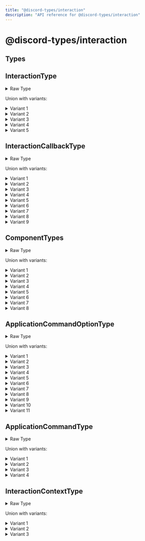 ```yaml
---
title: "@discord-types/interaction"
description: "API reference for @discord-types/interaction"
---
```


<div id="@discord-types/interaction"></div>

# @discord-types/interaction

<div id="Types"></div>

## Types

<div id="InteractionType"></div>

## InteractionType

<details>
<summary>Raw Type</summary>

```luau
type InteractionType = "Ping" | "ApplicationCommand" | "MessageComponent" | "ApplicationCommandAutocomplete" | "ModalSubmit"
```

</details>

Union with variants:

<details>
<summary>Variant 1</summary>

```luau
"Ping"
```

</details>

<details>
<summary>Variant 2</summary>

```luau
"ApplicationCommand"
```

</details>

<details>
<summary>Variant 3</summary>

```luau
"MessageComponent"
```

</details>

<details>
<summary>Variant 4</summary>

```luau
"ApplicationCommandAutocomplete"
```

</details>

<details>
<summary>Variant 5</summary>

```luau
"ModalSubmit"
```

</details>

<div id="InteractionCallbackType"></div>

## InteractionCallbackType

<details>
<summary>Raw Type</summary>

```luau
type InteractionCallbackType = "Pong" | "ChannelMessageWithSource" | "DeferredChannelMessageWithSource" | "DeferredUpdateMessage" | "UpdateMessage" | "ApplicationCommandAutocompleteResult" | "Modal" | "PremiumRequired" | "LaunchActivity"
```

</details>

Union with variants:

<details>
<summary>Variant 1</summary>

```luau
"Pong"
```

</details>

<details>
<summary>Variant 2</summary>

```luau
"ChannelMessageWithSource"
```

</details>

<details>
<summary>Variant 3</summary>

```luau
"DeferredChannelMessageWithSource"
```

</details>

<details>
<summary>Variant 4</summary>

```luau
"DeferredUpdateMessage"
```

</details>

<details>
<summary>Variant 5</summary>

```luau
"UpdateMessage"
```

</details>

<details>
<summary>Variant 6</summary>

```luau
"ApplicationCommandAutocompleteResult"
```

</details>

<details>
<summary>Variant 7</summary>

```luau
"Modal"
```

</details>

<details>
<summary>Variant 8</summary>

```luau
"PremiumRequired"
```

</details>

<details>
<summary>Variant 9</summary>

```luau
"LaunchActivity"
```

</details>

<div id="ComponentTypes"></div>

## ComponentTypes

<details>
<summary>Raw Type</summary>

```luau
type ComponentTypes = "ActionRow" | "Button" | "StringSelect" | "TextInput" | "UserSelect" | "RoleSelect" | "MentionableSelect" | "ChannelSelect"
```

</details>

Union with variants:

<details>
<summary>Variant 1</summary>

```luau
"ActionRow"
```

</details>

<details>
<summary>Variant 2</summary>

```luau
"Button"
```

</details>

<details>
<summary>Variant 3</summary>

```luau
"StringSelect"
```

</details>

<details>
<summary>Variant 4</summary>

```luau
"TextInput"
```

</details>

<details>
<summary>Variant 5</summary>

```luau
"UserSelect"
```

</details>

<details>
<summary>Variant 6</summary>

```luau
"RoleSelect"
```

</details>

<details>
<summary>Variant 7</summary>

```luau
"MentionableSelect"
```

</details>

<details>
<summary>Variant 8</summary>

```luau
"ChannelSelect"
```

</details>

<div id="ApplicationCommandOptionType"></div>

## ApplicationCommandOptionType

<details>
<summary>Raw Type</summary>

```luau
type ApplicationCommandOptionType = "SubCommand" | "SubCommandGroup" | "String" | "Integer" | "Boolean" | "User" | "Channel" | "Role" | "Mentionable" | "Number" | "Attachment"
```

</details>

Union with variants:

<details>
<summary>Variant 1</summary>

```luau
"SubCommand"
```

</details>

<details>
<summary>Variant 2</summary>

```luau
"SubCommandGroup"
```

</details>

<details>
<summary>Variant 3</summary>

```luau
"String"
```

</details>

<details>
<summary>Variant 4</summary>

```luau
"Integer"
```

</details>

<details>
<summary>Variant 5</summary>

```luau
"Boolean"
```

</details>

<details>
<summary>Variant 6</summary>

```luau
"User"
```

</details>

<details>
<summary>Variant 7</summary>

```luau
"Channel"
```

</details>

<details>
<summary>Variant 8</summary>

```luau
"Role"
```

</details>

<details>
<summary>Variant 9</summary>

```luau
"Mentionable"
```

</details>

<details>
<summary>Variant 10</summary>

```luau
"Number"
```

</details>

<details>
<summary>Variant 11</summary>

```luau
"Attachment"
```

</details>

<div id="ApplicationCommandType"></div>

## ApplicationCommandType

<details>
<summary>Raw Type</summary>

```luau
type ApplicationCommandType = "ChatInput" | "User" | "Message" | "PrimaryEntryPoiant"
```

</details>

Union with variants:

<details>
<summary>Variant 1</summary>

```luau
"ChatInput"
```

</details>

<details>
<summary>Variant 2</summary>

```luau
"User"
```

</details>

<details>
<summary>Variant 3</summary>

```luau
"Message"
```

</details>

<details>
<summary>Variant 4</summary>

```luau
"PrimaryEntryPoiant"
```

</details>

<div id="InteractionContextType"></div>

## InteractionContextType

<details>
<summary>Raw Type</summary>

```luau
type InteractionContextType = "Guild" | "BotDm" | "PrivateChannel"
```

</details>

Union with variants:

<details>
<summary>Variant 1</summary>

```luau
"Guild"
```

</details>

<details>
<summary>Variant 2</summary>

```luau
"BotDm"
```

</details>

<details>
<summary>Variant 3</summary>

```luau
"PrivateChannel"
```

</details>

